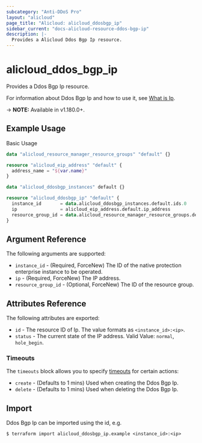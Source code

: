 ```yaml
---
subcategory: "Anti-DDoS Pro"
layout: "alicloud"
page_title: "Alicloud: alicloud_ddosbgp_ip"
sidebar_current: "docs-alicloud-resource-ddos-bgp-ip"
description: |-
  Provides a Alicloud Ddos Bgp Ip resource.
---
```


# alicloud\_ddos\_bgp\_ip

Provides a Ddos Bgp Ip resource.

For information about Ddos Bgp Ip and how to use it, see [What is Ip](https://www.alibabacloud.com/help/en/ddos-protection/latest/addip).

-> **NOTE:** Available in v1.180.0+.

## Example Usage

Basic Usage

```terraform
data "alicloud_resource_manager_resource_groups" "default" {}

resource "alicloud_eip_address" "default" {
  address_name = "${var.name}"
}

data "alicloud_ddosbgp_instances" default {}

resource "alicloud_ddosbgp_ip" "default" {
  instance_id       = data.alicloud_ddosbgp_instances.default.ids.0
  ip                = alicloud_eip_address.default.ip_address
  resource_group_id = data.alicloud_resource_manager_resource_groups.default.groups.0.id
}
```

## Argument Reference

The following arguments are supported:

* `instance_id` - (Required, ForceNew) The ID of the native protection enterprise instance to be operated.
* `ip` - (Required, ForceNew) The IP address.
* `resource_group_id` - (Optional, ForceNew) The ID of the resource group.

## Attributes Reference

The following attributes are exported:

* `id` - The resource ID of Ip. The value formats as `<instance_id>:<ip>`.
* `status` - The current state of the IP address. Valid Value: `normal`, `hole_begin`.

### Timeouts

The `timeouts` block allows you to specify [timeouts](https://www.terraform.io/docs/configuration-0-11/resources.html#timeouts) for certain actions:

* `create` - (Defaults to 1 mins) Used when creating the Ddos Bgp Ip.
* `delete` - (Defaults to 1 mins) Used when deleting the Ddos Bgp Ip.

## Import

Ddos Bgp Ip can be imported using the id, e.g.

```
$ terraform import alicloud_ddosbgp_ip.example <instance_id>:<ip>
```
